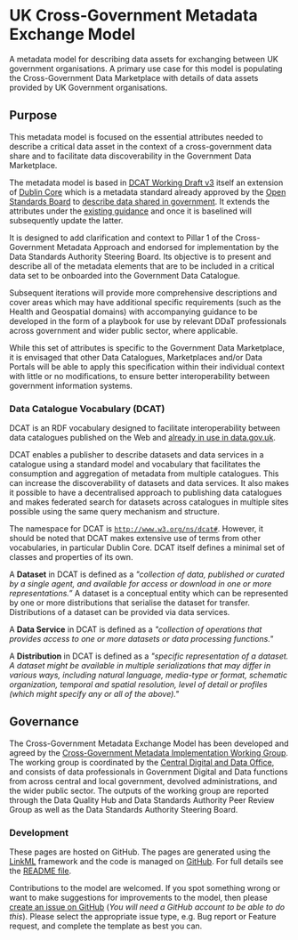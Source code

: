# UK Cross-Government Metadata Exchange Model

A metadata model for describing data assets for exchanging between UK government organisations. A primary use case for this model is populating the Cross-Government Data Marketplace with details of data assets provided by UK Government organisations.

## Purpose

This metadata model is focused on the essential attributes needed to describe a critical data asset in the context of a cross-government data share and to facilitate data discoverability in the Government Data Marketplace.

The metadata model is based in [DCAT Working Draft v3](https://www.w3.org/TR/vocab-dcat-3/) itself an extension of [Dublin Core](https://www.dublincore.org/specifications/dublin-core/dcmi-terms/) which is a metadata standard already approved by the [Open Standards Board](https://www.gov.uk/government/groups/open-standards-board) to [describe data shared in government](https://www.gov.uk/government/publications/recommended-open-standards-for-government/using-metadata-to-describe-data-shared-within-government). It extends the attributes under the [existing guidance](https://www.gov.uk/guidance/record-information-about-data-sets-you-share-with-others) and once it is baselined will subsequently update the latter.

It is designed to add clarification and context to Pillar 1 of the Cross-Government Metadata Approach and endorsed for implementation by the Data Standards Authority Steering Board. Its objective is to present and describe all of the metadata elements that are to be included in a critical data set to be onboarded into the Government Data Catalogue.

Subsequent iterations will provide more comprehensive descriptions and cover areas which may have additional specific requirements (such as the Health and Geospatial domains) with accompanying guidance to be developed in the form of a playbook for use by relevant DDaT professionals across government and wider public sector, where applicable.

While this set of attributes is specific to the Government Data Marketplace, it is envisaged that other Data Catalogues, Marketplaces and/or Data Portals will be able to apply this specification within their individual context with little or no modifications, to ensure better interoperability between government information systems.

### Data Catalogue Vocabulary (DCAT)

DCAT is an RDF vocabulary designed to facilitate interoperability between data catalogues published on the Web and [already in use in data.gov.uk](https://guidance.data.gov.uk/publish_and_manage_data/harvest_or_add_data/harvest_data/dcat/#accepted-dcat-and-data-json-fields). 

DCAT enables a publisher to describe datasets and data services in a catalogue using a standard model and vocabulary that facilitates the consumption and aggregation of metadata from multiple catalogues. This can increase the discoverability of datasets and data services. It also makes it possible to have a decentralised approach to publishing data catalogues and makes federated search for datasets across catalogues in multiple sites possible using the same query mechanism and structure.

The namespace for DCAT is [`http://www.w3.org/ns/dcat#`](http://www.w3.org/ns/dcat#). However, it should be noted that DCAT makes extensive use of terms from other vocabularies, in particular Dublin Core. DCAT itself defines a minimal set of classes and properties of its own.

A __Dataset__ in DCAT is defined as a _"collection of data, published or curated by a single agent, and available for access or download in one or more representations.”_ A dataset is a conceptual entity which can be represented by one or more distributions that serialise the dataset for transfer. Distributions of a dataset can be provided via data services.

A __Data Service__ in DCAT is defined as a _"collection of operations that provides access to one or more datasets or data processing functions."_

A __Distribution__ in DCAT is defined as a _"specific representation of a dataset. A dataset might be available in multiple serializations that may differ in various ways, including natural language, media-type or format, schematic organization, temporal and spatial resolution, level of detail or profiles (which might specify any or all of the above)."_

## Governance

The Cross-Government Metadata Exchange Model has been developed and agreed by the [Cross-Government Metadata Implementation Working Group](miwg.md). The working group is coordinated by the [Central Digital and Data Office](https://www.gov.uk/government/organisations/central-digital-and-data-office), and consists of data professionals in Government Digital and Data functions from across central and local government, devolved administrations, and the wider public sector. The outputs of the working group are reported through the Data Quality Hub and Data Standards Authority Peer Review Group as well as the Data Standards Authority Steering Board.

### Development

These pages are hosted on GitHub. The pages are generated using the [LinkML](https://linkml.io/) framework and the code is managed on [GitHub](https://github.com/co-cddo/ukgov-metadata-exchange-model/). For full details see the [README file](https://github.com/co-cddo/ukgov-metadata-exchange-model#readme).

Contributions to the model are welcomed. If you spot something wrong or want to make suggestions for improvements to the model, then please [create an issue on GitHub](https://github.com/co-cddo/ukgov-metadata-exchange-model/issues/new/choose) (_You will need a GitHub account to be able to do this_). Please select the appropriate issue type, e.g. Bug report or Feature request, and complete the template as best you can.

